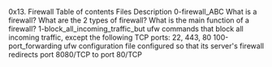 0x13. Firewall Table of contents Files Description 0-firewall_ABC What is a firewall? What are the 2 types of firewall? What is the main function of a firewall? 1-block_all_incoming_traffic_but ufw commands that block all incoming traffic, except the following TCP ports: 22, 443, 80 100-port_forwarding ufw configuration file configured so that its server's firewall redirects port 8080/TCP to port 80/TCP
